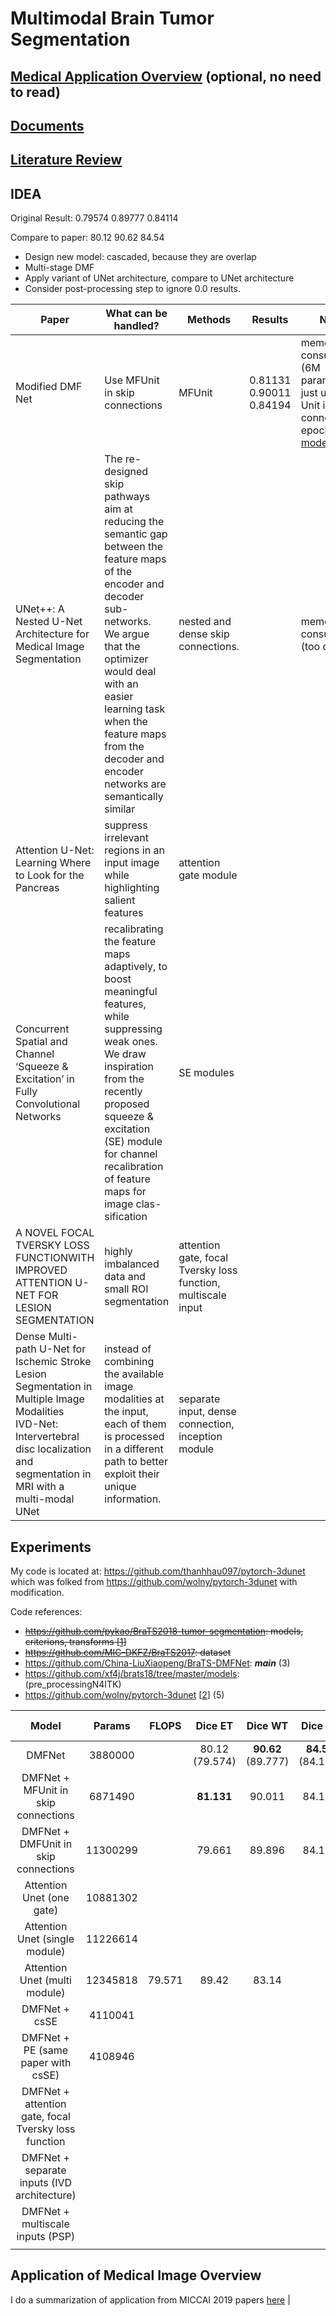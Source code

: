 # Multimodal Brain Tumor Segmentation 

## [Medical Application Overview](./research/application_medical_overview.md) (optional, no need to read)
## [Documents](./research/documents.md)
## [Literature Review](./research/literature_review.md)

## IDEA
Original Result:  0.79574	0.89777	0.84114

Compare to paper: 80.12       90.62       84.54

- Design new model: cascaded, because they are overlap
- Multi-stage DMF
- Apply variant of UNet architecture, compare to UNet architecture
- Consider post-processing step to ignore 0.0 results.

| Paper                                                                                                                                                                                    | What can be handled?                                                                                                                                                                                                                                                                      | Methods                                                                                               | Results | Note             |
|------------------------------------------------------------------------------------------------------------------------------------------------------------------------------------------|-------------------------------------------------------------------------------------------------------------------------------------------------------------------------------------------------------------------------------------------------------------------------------------------|-------------------------------------------------------------------------------------------------------|---------|------------------|
| Modified DMF Net                                                                                                                       | Use MFUnit in skip connections | MFUnit                                                                    |    0.81131	0.90011	0.84194     | memory consuming (6M parameters), just use MF Unit in skip connection <br> epoch 599 [model](https://us-west-2.console.aws.amazon.com/s3/buckets/scsk-data/ocr_data/output/lionel/sagemaker-test-2020-03-05-02-32-11-026/output/?region=us-west-2&tab=overview) |
| UNet++: A Nested U-Net Architecture for Medical Image Segmentation                                                                                                                       | The re-designed skip pathways aim at reducing the semantic gap between the feature maps of the encoder and decoder sub-networks. We argue that the optimizer would deal with an easier learning task when the feature maps from the decoder and encoder networks are semantically similar | nested and dense skip connections.                                                                    |         | memory consuming (too deep) |
| Attention U-Net: Learning Where to Look for the Pancreas                                                                                                                                 | suppress irrelevant regions in an input image while highlighting salient features                                                                                                                                                                                                         | attention gate module                                                                                 |         |                  |
| Concurrent Spatial and Channel ‘Squeeze & Excitation’ in Fully Convolutional Networks                                                                                                    | recalibrating the feature maps adaptively, to boost meaningful features, while suppressing weak ones. We draw inspiration from the recently proposed squeeze & excitation (SE) module for channel recalibration of feature maps for image clas- sification                                | SE modules                                                                                            |         |                  |
| A NOVEL FOCAL TVERSKY LOSS FUNCTIONWITH IMPROVED ATTENTION U-NET FOR LESION SEGMENTATION                                                                                                 | highly imbalanced data and small ROI segmentation                                                                                                                                                                                                                                         | attention gate, focal Tversky loss function, multiscale input                                         |         |                  |
| Dense Multi-path U-Net for Ischemic Stroke Lesion Segmentation in Multiple Image Modalities<br>IVD-Net: Intervertebral disc localization and segmentation in MRI with a multi-modal UNet | instead of combining the available image modalities at the input, each of them is processed in a different path to better exploit their unique information.                                                                                                                               | separate input, dense connection, inception module                                                    |         |                  |

## Experiments
My code is located at: https://github.com/thanhhau097/pytorch-3dunet which was folked from https://github.com/wolny/pytorch-3dunet with modification.

Code references:
- ~~https://github.com/pykao/BraTS2018-tumor-segmentation: models, criterions, transforms [[1](https://github.com/pykao/BraTS2018-tumor-segmentation)]~~
- ~~https://github.com/MIC-DKFZ/BraTS2017: dataset~~
- https://github.com/China-LiuXiaopeng/BraTS-DMFNet: ***main*** (3)
- https://github.com/xf4j/brats18/tree/master/models: (pre_processingN4ITK)
- https://github.com/wolny/pytorch-3dunet [[2](https://github.com/wolny/pytorch-3dunet)] (5)

|                 Model                 |  Params  | FLOPS | Dice ET | Dice WT | Dice TC | Hausdorff95 ET | Hausdorff95 WT | Hausdorff95 TC |
|:-------------------------------------:|:--------:|:-----:|:-------:|:-------:|:-------:|:--------------:|:--------------:|:--------------:|
|                 DMFNet                |  3880000 |       |  80.12 (79.574)  |  **90.62** (89.777)  |  **84.54** (84.114)  |      3.06      |      4.66      |      6.44      |
|  DMFNet + MFUnit in skip connections |  6871490 |       |  **81.131** |  90.011 |  84.194 |                |                |                |
| DMFNet + DMFUnit in skip connections | 11300299 |       |  79.661 |  89.896 | 84.189  |                |                |                |
|       Attention Unet   (one gate)    | 10881302 |       |         |         |         |                |                |                |
|       Attention Unet   (single module)    | 11226614 |       |         |         |         |                |                |                |
|       Attention Unet   (multi module)    | 12345818 |    79.571  |      89.42   |   83.14      |         |                |                |                |
|        DMFNet + csSE                  |  4110041 |       |         |         |         |                |                |                |
|   DMFNet + PE (same paper with csSE)  | 4108946  |       |         |         |         |                |                |                |
|      DMFNet + attention gate, focal Tversky loss function  |          |       |         |         |         |                |                |                |
|      DMFNet + separate inputs     (IVD architecture)       |          |       |         |         |         |                |                |                |
|                 DMFNet + multiscale inputs    (PSP)             |          |       |         |         |         |                |                |                |
|                                       |          |       |         |         |         |                |                |                |
## Application of Medical Image Overview
I do a summarization of application from MICCAI 2019 papers [here](./research/application_medical_overview.md)
      |
